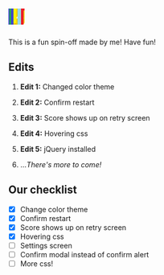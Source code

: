 # ![2048](/favicon.ico)
This is a fun spin-off made by me! Have fun!

## Edits

1. **Edit 1:** Changed color theme

1. **Edit 2:** Confirm restart

1. **Edit 3:** Score shows up on retry screen

1. **Edit 4:** Hovering css

1. **Edit 5:** jQuery installed

1. ..._There's more to come!_

## Our checklist

- [x] Change color theme
- [x] Confirm restart
- [x] Score shows up on retry screen
- [x] Hovering css
- [ ] Settings screen
- [ ] Confirm modal instead of confirm alert
- [ ] More css!
